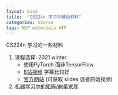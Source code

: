 ```yaml
---
layout: base
title:  "CS224n 学习与辅助材料"
categories: course
tags: NLP materials WIP
---
```


CS224n 学习的一些材料
1. 课程选择: 2021 winter
    - 使用PyTorch 而非TensorFlow
    - [B站视频][bilibili-cs224n] 字幕比较好
    - [官方网站][official] (可获取 slides 或者原始视频)
2. [机器学习中的矩阵/向量求导][matrix]

[matrix]: https://daiwk.github.io/assets/matrix+vector+derivatives+for+machine+learning.pdf
[bilibili-cs224n]: https://www.bilibili.com/video/BV1Nf4y1K7kU/
[official]: https://web.stanford.edu/class/archive/cs/cs224n/cs224n.1214/